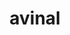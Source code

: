 ---
title: avinal
github: https://github.com/avinal
mode: dark
transition: 3s
archetype:
  - Little Bit of Everything
---